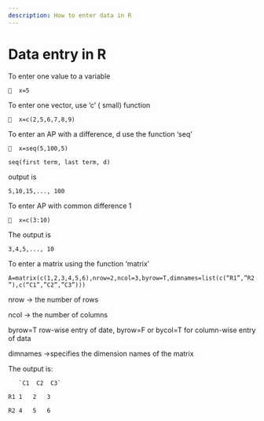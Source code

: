 ```yaml
---
description: How to enter data in R
---
```


# Data entry in R

To enter one value to a variable 

`	x=5`

To enter one vector, use  ‘c’ \( small\) function

`	x=c(2,5,6,7,8,9)`

To enter an AP with a difference, d use the function ‘seq’

`	x=seq(5,100,5)`

`seq(first term, last term, d)`

 output  is

 `5,10,15,..., 100`

To enter AP with common difference 1

`	x=c(3:10)`

The output is 

`3,4,5,..., 10`

To enter a matrix using the function ‘matrix’

`A=matrix(c(1,2,3,4,5,6),nrow=2,ncol=3,byrow=T,dimnames=list(c(“R1”,”R2”),c(“C1”,”C2”,”C3”)))`

nrow  -&gt; the number of rows	

ncol -&gt;	 the number of columns

byrow=T  row-wise entry of date, byrow=F or bycol=T for column-wise entry of data

dimnames -&gt;specifies the dimension names of the matrix

The output  is:

       `C1	C2	C3`

`R1	1	2	3`

`R2	4	5	6`

     



